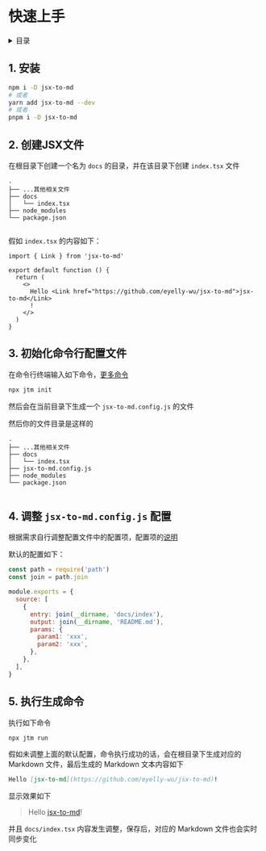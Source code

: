 

# 快速上手

<details >
  <summary>目录</summary>

  &emsp;&emsp;[1. 安装](#1-安装)<br/>
  &emsp;&emsp;[2. ​创建JSX文件](#2-​创建jsx文件)<br/>
  &emsp;&emsp;[3. 初始化命令行配置文件](#3-初始化命令行配置文件)<br/>
  &emsp;&emsp;[4. 调整 `jsx-to-md.config.js` 配置](#4-调整-jsx-to-mdconfigjs-配置)<br/>
  &emsp;&emsp;[5. 执行生成命令](#5-执行生成命令)<br/>

</details>

## 1. 安装

```bash
npm i -D jsx-to-md
# 或者
yarn add jsx-to-md --dev
# 或者
pnpm i -D jsx-to-md
```

## 2. ​创建JSX文件
在根目录下创建一个名为 `docs` 的目录，并在该目录下创建 `index.tsx` 文件
```text
.
├── ...其他相关文件
├── docs
│   └── index.tsx
├── node_modules
└── package.json
        
```
假如 `index.tsx` 的内容如下：
```tsx
import { Link } from 'jsx-to-md'

export default function () {
  return (
    <>
      Hello <Link href="https://github.com/eyelly-wu/jsx-to-md">jsx-to-md</Link>
      !
    </>
  )
}
```


## 3. 初始化命令行配置文件
在命令行终端输入如下命令，[更多命令](https://github.com/eyelly-wu/jsx-to-md/blob/v0.12.0/docs/dist/COMMAND_LINE_zh-CN.md#2-命令)
```bash
npx jtm init
```
然后会在当前目录下生成一个 `jsx-to-md.config.js` 的文件

然后你的文件目录是这样的
```text
.
├── ...其他相关文件
├── docs
│   └── index.tsx
├── jsx-to-md.config.js
├── node_modules
└── package.json
        
```


## 4. 调整 `jsx-to-md.config.js` 配置
根据需求自行调整配置文件中的配置项，配置项的[说明](https://github.com/eyelly-wu/jsx-to-md/blob/v0.12.0/docs/dist/COMMAND_LINE_zh-CN.md)

默认的配置如下：
```js
const path = require('path')
const join = path.join

module.exports = {
  source: [
    {
      entry: join(__dirname, 'docs/index'),
      output: join(__dirname, 'README.md'),
      params: {
        param1: 'xxx',
        param2: 'xxx',
      },
    },
  ],
}
```

## 5. 执行生成命令
执行如下命令
```bash
npx jtm run
```
假如未调整上面的默认配置，命令执行成功的话，会在根目录下生成对应的 Markdown 文件，最后生成的 Markdown 文本内容如下
```md
Hello [jsx-to-md](https://github.com/eyelly-wu/jsx-to-md)!
```
显示效果如下<br />
>Hello [jsx-to-md](https://github.com/eyelly-wu/jsx-to-md)!

并且 `docs/index.tsx` 内容发生调整，保存后，对应的 Markdown 文件也会实时同步变化